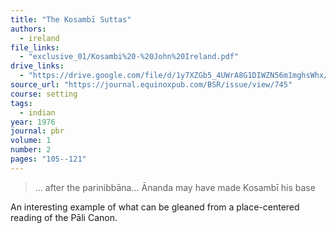 ```yaml
---
title: "The Kosambī Suttas"
authors:
  - ireland
file_links:
  - "exclusive_01/Kosambi%20-%20John%20Ireland.pdf"
drive_links:
  - "https://drive.google.com/file/d/1y7XZGb5_4UWrA8G1DIWZN56m1mghsWhx/view?usp=drivesdk"
source_url: "https://journal.equinoxpub.com/BSR/issue/view/745"
course: setting
tags:
  - indian
year: 1976
journal: pbr
volume: 1
number: 2
pages: "105--121"
---
```


> … after the parinibbāna... Ānanda may have made Kosambī his base

An interesting example of what can be gleaned from a place-centered reading of the Pāli Canon.
